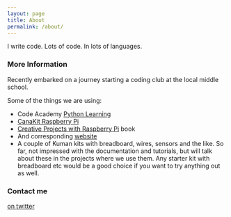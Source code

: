 ```yaml
---
layout: page
title: About
permalink: /about/
---
```


I write code. Lots of code. In lots of languages.


### More Information

Recently embarked on a journey starting a coding club at the local middle school.

Some of the things we are using:
  - Code Academy [Python Learning](https://www.codecademy.com/learn/learn-python)
  - [CanaKit Raspberry Pi](https://www.amazon.com/CanaKit-Raspberry-Complete-Starter-Kit/dp/B01C6Q2GSY/ref=sr_1_2_sspa?ie=UTF8&qid=1517506364&sr=8-2-spons&keywords=CanaKit-Raspberry-Complete-Starter-Kit%2F&psc=1)
  - [Creative Projects with Raspberry Pi](https://www.amazon.com/Creative-Projects-Raspberry-Kirsten-Kearney/dp/1419725009) book
  - And corresponding [website](https://www.quartoknows.com/page/raspberry-pi)
  - A couple of Kuman kits with breadboard, wires, sensors and the like. So far, not impressed with the documentation and tutorials, but will talk about these in the projects where we use them. Any starter kit with breadboard etc would be a good choice if you want to try anything out as well.

### Contact me

[on twitter](https://twitter.com/coder_jess)
